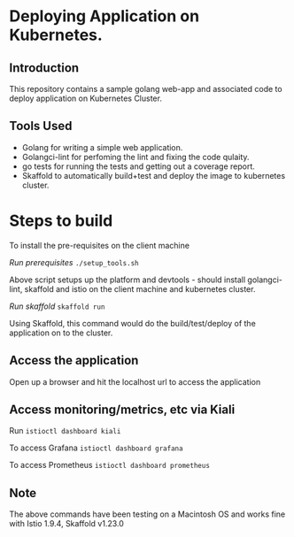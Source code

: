 # Deploying Application on Kubernetes.

## Introduction 
This repository contains a sample golang web-app and associated code to deploy application on Kubernetes Cluster. 

## Tools Used
* Golang for writing a simple web application. 
* Golangci-lint for perfoming the lint and fixing the code qulaity.
* go tests for running the tests and getting out a coverage report.
* Skaffold to automatically build+test and deploy the image to kubernetes cluster.

# Steps to build
To install the pre-requisites on the client machine

*Run prerequisites* 
``` ./setup_tools.sh ```

Above script setups up the platform and devtools - should install golangci-lint, skaffold and istio on the client machine and kubernetes cluster. 

*Run skaffold* 
``` skaffold run ```

Using Skaffold, this command would do the build/test/deploy of the application on to the cluster.

## Access the application
Open up a browser and hit the localhost url to access the application

## Access monitoring/metrics, etc via Kiali
Run
``` istioctl dashboard kiali ```

To access Grafana
``` istioctl dashboard grafana ```

To access Prometheus
``` istioctl dashboard prometheus ```

## Note
The above commands have been testing on a Macintosh OS and works fine with Istio 1.9.4, Skaffold v1.23.0